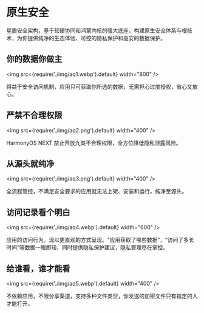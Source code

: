 # 原生安全
星盾安全架构，基于软硬协同和鸿蒙内核的强大底座，构建原生安全体系与根技术，为你提供纯净的生态体验、可控的隐私保护和高安的数据保⁠护。

## 你的数据你做主

<img
  src={require('./img/aq1.webp').default}
  width="800" 
/>

得益于安全访问机制，应用只可获取你所选的数据，无需担心过度授权，省心又放心。

## 严禁不合理权限

<img
  src={require('./img/aq2.png').default}
  width="400" 
/>

HarmonyOS NEXT 禁止开放九类不合理权限，全方位降低隐私泄露风险。

## 从源头就纯净

<img
  src={require('./img/aq3.png').default}
  width="400" 
/>

全流程管控，不满足安全要求的应用就无法上架、安装和运行，纯净至源头。

## 访问记录看个明白

<img
  src={require('./img/aq4.webp').default}
  width="600" 
/>

应用的访问行为，现以更直观的方式呈现。“应用获取了哪些数据”，“访问了多长时间”等数据一眼即知，同时提供隐私保护建议，隐私管理尽在掌控。

## 给谁看，谁才能看

<img
  src={require('./img/aq5.webp').default}
  width="400" 
/>

不依赖应用，不限分享渠道，支持多种文件类型，你发送的加密文件只有指定的人才能打开。

